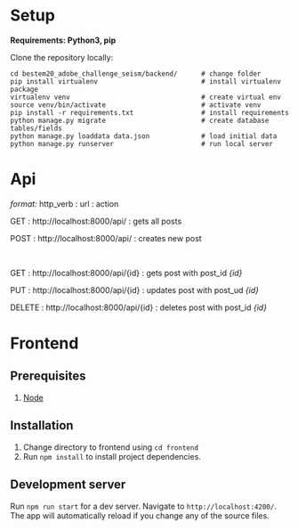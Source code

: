 # Setup

**Requirements: Python3, pip**

Clone the repository locally:

```
cd bestem20_adobe_challenge_seism/backend/      # change folder
pip install virtualenv                          # install virtualenv package
virtualenv venv                                 # create virtual env
source venv/bin/activate                        # activate venv 
pip install -r requirements.txt                 # install requirements
python manage.py migrate                        # create database tables/fields
python manage.py loaddata data.json             # load initial data
python manage.py runserver                      # run local server
```

# Api

*format:* http_verb : url : action

GET : http://localhost:8000/api/ : gets all posts

POST : http://localhost:8000/api/ : creates new post

<br>

GET : http://localhost:8000/api/{id} : gets post with post_id *{id}*

PUT : http://localhost:8000/api/{id} : updates post with post_ud *{id}*

DELETE : http://localhost:8000/api/{id} : deletes post with post_id *{id}*


# Frontend

## Prerequisites 
1. [Node](https://nodejs.org/en/)

## Installation 
1. Change directory to frontend using `cd frontend`
2. Run `npm install` to install project dependencies.

## Development server

Run `npm run start` for a dev server. Navigate to `http://localhost:4200/`. The app will automatically reload if you change any of the source files.
